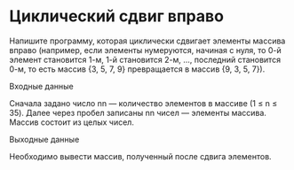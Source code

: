 # Циклический сдвиг вправо
Напишите программу, которая циклически сдвигает элементы массива вправо (например, если элементы нумеруются, начиная с нуля, то 0-й элемент становится 1-м, 1-й становится 2-м, ..., последний становится 0-м, то есть массив {3, 5, 7, 9} превращается в массив {9, 3, 5, 7}).

Входные данные

Сначала задано число nn — количество элементов в массиве (1 ≤ n ≤ 35). Далее через пробел записаны nn чисел — элементы массива. Массив состоит из целых чисел.

Выходные данные

Необходимо вывести массив, полученный после сдвига элементов.
